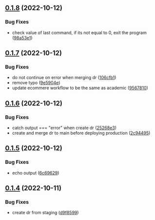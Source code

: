 ## [0.1.8](https://github.com/Open-Study-College/osc/compare/v0.1.7...v0.1.8) (2022-10-12)


### Bug Fixes

* check value of last command, if its not equal to 0, exit the program ([98a53e1](https://github.com/Open-Study-College/osc/commit/98a53e16d4f56241fc9773d978833670c09beeeb))



## [0.1.7](https://github.com/Open-Study-College/osc/compare/v0.1.6...v0.1.7) (2022-10-12)


### Bug Fixes

* do not continue on error when merging dr ([106cfb1](https://github.com/Open-Study-College/osc/commit/106cfb1ae093b449aa1e21f8cc463f25ffe2e347))
* remove typo ([9e5904e](https://github.com/Open-Study-College/osc/commit/9e5904e106f4c4815d4787c86997d25beada3f8e))
* update ecommere workflow to be the same as academic ([9567810](https://github.com/Open-Study-College/osc/commit/95678109f32dd1d4d80558bc0b4eeaec68191ff5))



## [0.1.6](https://github.com/Open-Study-College/osc/compare/v0.1.5...v0.1.6) (2022-10-12)


### Bug Fixes

* catch output === "error" when create dr ([25268e3](https://github.com/Open-Study-College/osc/commit/25268e327add4156063f3c240ec9871df0f0b2c5))
* create and merge dr to main before deploying production ([2c94495](https://github.com/Open-Study-College/osc/commit/2c94495b5f99a07f264737ca4f0b200196cd64d9))



## [0.1.5](https://github.com/Open-Study-College/osc/compare/v0.1.4...v0.1.5) (2022-10-12)


### Bug Fixes

* echo output ([6c69629](https://github.com/Open-Study-College/osc/commit/6c6962968fec1558d9e13553c6b3422c5a9dc9ff))



## [0.1.4](https://github.com/Open-Study-College/osc/compare/v0.1.3...v0.1.4) (2022-10-11)


### Bug Fixes

* create dr from staging ([d9f8599](https://github.com/Open-Study-College/osc/commit/d9f8599fcd7f42894b561d06fe18e98074ba8e66))



